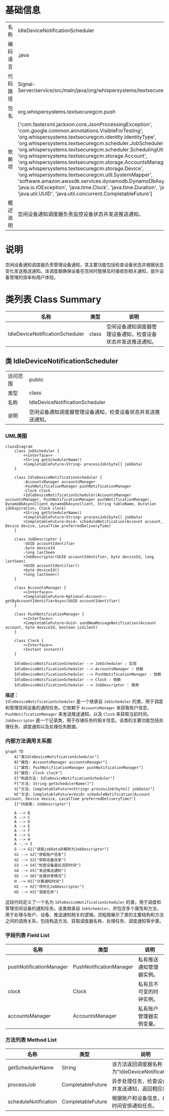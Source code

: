 # 基础信息

|      |      |
|------|------|
| 名称 | IdleDeviceNotificationScheduler |
| 编码语言 | .java |
| 代码路径 | Signal-Server/service/src/main/java/org/whispersystems/textsecuregcm/push/IdleDeviceNotificationScheduler.java |
| 包名 | org.whispersystems.textsecuregcm.push |
| 依赖项 | ['com.fasterxml.jackson.core.JsonProcessingException', 'com.google.common.annotations.VisibleForTesting', 'org.whispersystems.textsecuregcm.identity.IdentityType', 'org.whispersystems.textsecuregcm.scheduler.JobScheduler', 'org.whispersystems.textsecuregcm.scheduler.SchedulingUtil', 'org.whispersystems.textsecuregcm.storage.Account', 'org.whispersystems.textsecuregcm.storage.AccountsManager', 'org.whispersystems.textsecuregcm.storage.Device', 'org.whispersystems.textsecuregcm.util.SystemMapper', 'software.amazon.awssdk.services.dynamodb.DynamoDbAsyncClient', 'javax.annotation.Nullable', 'java.io.IOException', 'java.time.Clock', 'java.time.Duration', 'java.time.Instant', 'java.time.LocalTime', 'java.util.UUID', 'java.util.concurrent.CompletableFuture'] |
| 概述说明 | 空闲设备通知调度器负责监控设备状态并发送推送通知。 |

# 说明

空闲设备通知调度器负责管理设备通知，其主要功能包括检查设备状态并根据状态变化发送推送通知。该调度器确保设备在空闲时能够及时接收到相关通知，提升设备管理的效率和用户体验。

# 类列表 Class Summary

| 名称   | 类型  | 说明 |
|-------|------|-------------|
| IdleDeviceNotificationScheduler | class | 空闲设备通知调度器管理设备通知，检查设备状态并发送推送通知。 |



## 类 IdleDeviceNotificationScheduler

|      |      |
|------|------|
| 访问范围 | public |
| 类型 | class |
| 名称 | IdleDeviceNotificationScheduler |
| 说明 | 空闲设备通知调度器管理设备通知，检查设备状态并发送推送通知。 |


### UML类图

```mermaid
classDiagram
    class JobScheduler {
        <<Interface>>
        +String getSchedulerName()
        +CompletableFuture~String~ processJob(byte[] jobData)
    }

    class IdleDeviceNotificationScheduler {
        -AccountsManager accountsManager
        -PushNotificationManager pushNotificationManager
        -Clock clock
        +IdleDeviceNotificationScheduler(AccountsManager accountsManager, PushNotificationManager pushNotificationManager, DynamoDbAsyncClient dynamoDbAsyncClient, String tableName, Duration jobExpiration, Clock clock)
        +String getSchedulerName()
        +CompletableFuture~String~ processJob(byte[] jobData)
        +CompletableFuture~Void~ scheduleNotification(Account account, Device device, LocalTime preferredDeliveryTime)
    }

    class JobDescriptor {
        -UUID accountIdentifier
        -byte deviceId
        -long lastSeen
        +JobDescriptor(UUID accountIdentifier, byte deviceId, long lastSeen)
        +UUID accountIdentifier()
        +byte deviceId()
        +long lastSeen()
    }

    class AccountsManager {
        <<Interface>>
        +CompletableFuture~Optional~Account~~ getByAccountIdentifierAsync(UUID accountIdentifier)
    }

    class PushNotificationManager {
        <<Interface>>
        +CompletableFuture~Void~ sendNewMessageNotification(Account account, byte deviceId, boolean isSilent)
    }

    class Clock {
        <<Interface>>
        +Instant instant()
    }

    IdleDeviceNotificationScheduler --> JobScheduler : 实现
    IdleDeviceNotificationScheduler --> AccountsManager : 依赖
    IdleDeviceNotificationScheduler --> PushNotificationManager : 依赖
    IdleDeviceNotificationScheduler --> Clock : 依赖
    IdleDeviceNotificationScheduler --> JobDescriptor : 使用
```

**描述：**  
`IdleDeviceNotificationScheduler` 是一个继承自 `JobScheduler` 的类，用于调度和管理空闲设备的通知任务。它依赖于 `AccountsManager` 来获取账户信息，`PushNotificationManager` 来发送推送通知，以及 `Clock` 来获取当前时间。`JobDescriptor` 是一个记录类，用于存储任务的相关信息。该类的主要功能包括处理任务、调度通知以及处理任务数据。


### 内部方法调用关系图

```mermaid
graph TD
    A["类IdleDeviceNotificationScheduler"]
    B["属性: AccountsManager accountsManager"]
    C["属性: PushNotificationManager pushNotificationManager"]
    D["属性: Clock clock"]
    E["构造方法: IdleDeviceNotificationScheduler"]
    F["方法: String getSchedulerName()"]
    G["方法: CompletableFuture<String> processJob(byte[] jobData)"]
    H["方法: CompletableFuture<Void> scheduleNotification(Account account, Device device, LocalTime preferredDeliveryTime)"]
    I["内部类: JobDescriptor"]

    A --> B
    A --> C
    A --> D
    A --> E
    A --> F
    A --> G
    A --> H
    A -.-> I
    G --> G1["读取jobData并解析为JobDescriptor"]
    G1 --> G2["获取账户信息"]
    G2 --> G3["获取设备信息"]
    G3 --> G4["检查设备最后活跃时间"]
    G4 --> G5["发送推送通知"]
    G5 --> G6["处理异常情况"]
    H --> H1["计算通知时间"]
    H1 --> H2["序列化JobDescriptor"]
    H2 --> H3["调度任务"]
```

这段代码定义了一个名为 `IdleDeviceNotificationScheduler` 的类，用于调度和管理空闲设备的通知任务。该类继承自 `JobScheduler`，并包含多个属性和方法，用于处理与账户、设备、推送通知相关的逻辑。流程图展示了类的主要结构和方法之间的调用关系，包括构造方法、获取调度器名称、处理任务、调度通知等步骤。

### 字段列表 Field List

| 名称  | 类型  | 说明 |
|-------|-------|------|
| pushNotificationManager | PushNotificationManager | 私有推送通知管理器实例。 |
| clock | Clock | 私有且不可变的时钟实例。 |
| accountsManager | AccountsManager | 私有账户管理器实例变量。 |

### 方法列表 Method List

| 名称  | 类型  | 说明 |
|-------|-------|------|
| getSchedulerName | String | 该方法返回调度器名称为"IdleDeviceNotification"。 |
| processJob | CompletableFuture<String> | 异步处理任务，检查设备状态并发送通知，返回相应状态。 |
| scheduleNotification | CompletableFuture<Void> | 根据账户和设备信息，在指定时间安排通知任务。 |





